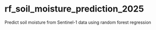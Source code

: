 # rf_soil_moisture_prediction_2025
Predict soil moisture from Sentinel-1 data using random forest regression
